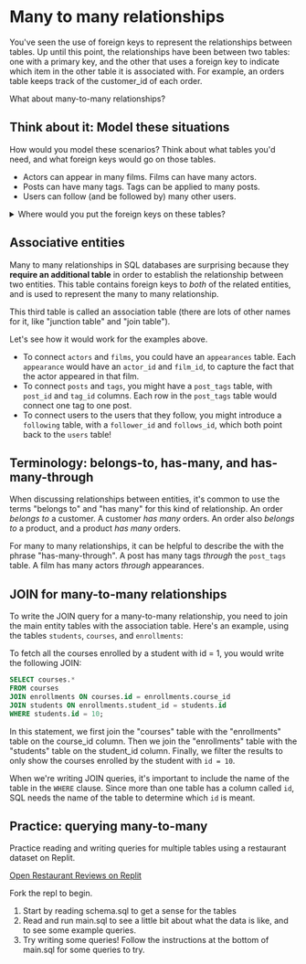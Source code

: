 # Many to many relationships

You've seen the use of foreign keys to represent the relationships between tables. Up until this point, the relationships have been between two tables: one with a primary key, and the other that uses a foreign key to indicate which item in the other table it is associated with. For example, an orders table keeps track of the customer_id of each order.

What about many-to-many relationships? 

## Think about it: Model these situations

How would you model these scenarios? Think about what tables you'd need, and what foreign keys would go on those tables.

- Actors can appear in many films. Films can have many actors.
- Posts can have many tags. Tags can be applied to many posts.
- Users can follow (and be followed by) many other users.

<details><summary>Where would you put the foreign keys on these tables?</summary>

If you only have two tables, there's no good answer. 

Take the `posts` and `tags` example. 

- If the foreign key goes on the posts table (`posts.tag_id`), then each post can only have one tag. 
- If the foreign key goes on the tags table (`tags.post_id`), then each tag can only apply to one post. 

There are some bad answers possible here, like adding more than one column (`posts.tag1_id`, `posts.tag2_id`), or storing more than one id in a column (`posts.tag_ids` with a comma-separated list of ids). However, these violate the principles of normalization.

Instead, we'll need to introduce a _third table_ in between `posts` and `tags` to represent the association between them.

</details>

## Associative entities

Many to many relationships in SQL databases are surprising because they **require an additional table** in order to establish the relationship between two entities. This table contains foreign keys to _both_ of the related entities, and is used to represent the many to many relationship.

This third table is called an association table (there are lots of other names for it, like "junction table" and "join table").

Let's see how it would work for the examples above.

- To connect `actors` and `films`, you could have an `appearances` table. Each `appearance` would have an `actor_id` and `film_id`, to capture the fact that the actor appeared in that film.
- To connect `posts` and `tags`, you might have a `post_tags` table, with `post_id` and `tag_id` columns. Each row in the `post_tags` table would connect one tag to one post. 
- To connect users to the users that they follow, you might introduce a `following` table, with a `follower_id` and `follows_id`, which both point back to the `users` table!


## Terminology: belongs-to, has-many, and has-many-through

When discussing relationships between entities, it's common to use the terms "belongs to" and "has many" for this kind of relationship. An order _belongs to_ a customer. A customer _has many_ orders. An order also _belongs to_ a product, and a product _has many_ orders.

For many to many relationships, it can be helpful to describe the with the phrase "has-many-through". A post has many tags _through_ the `post_tags` table. A film has many actors _through_ appearances.

## JOIN for many-to-many relationships

To write the JOIN query for a many-to-many relationship, you need to join the main entity tables with the association table. Here's an example, using the tables `students`, `courses`, and `enrollments`:

To fetch all the courses enrolled by a student with id = 1, you would write the following JOIN:

```sql
SELECT courses.* 
FROM courses 
JOIN enrollments ON courses.id = enrollments.course_id 
JOIN students ON enrollments.student_id = students.id 
WHERE students.id = 10;
```

In this statement, we first join the "courses" table with the "enrollments" table on the course_id column. Then we join the "enrollments" table with the "students" table on the student_id column. Finally, we filter the results to only show the courses enrolled by the student with `id = 10`.

When we're writing JOIN queries, it's important to include the name of the table in the `WHERE` clause. Since more than one table has a column called `id`, SQL needs the name of the table to determine which `id` is meant.

## Practice: querying many-to-many

Practice reading and writing queries for multiple tables using a restaurant dataset on Replit.

[Open Restaurant Reviews on Replit](https://replit.com/@kibocurriculum/Restaurant-Reviews)

Fork the repl to begin.

1. Start by reading schema.sql to get a sense for the tables
2. Read and run main.sql to see a little bit about what the data is like, and to see some example queries.
3. Try writing some queries! Follow the instructions at the bottom of main.sql for some queries to try.



<!-- ## Try it: Draw an ERD for a many to many relationship

Consider a situation where you have two entities, students and courses. A student can enroll in multiple courses, and a course can have multiple students.

Draw the ERD representing this schema. Include a table called "enrollments" with foreign keys to both the "students" and "courses" tables. -->
